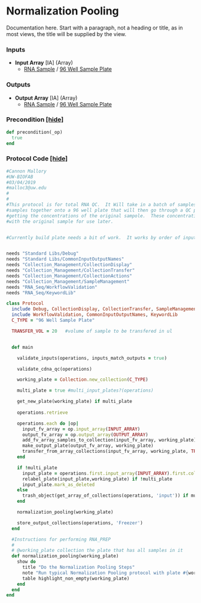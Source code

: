 # Normalization Pooling

Documentation here. Start with a paragraph, not a heading or title, as in most views, the title will be supplied by the view.
### Inputs


- **Input Array** [IA] (Array) 
  - <a href='#' onclick='easy_select("Sample Types", "RNA Sample")'>RNA Sample</a> / <a href='#' onclick='easy_select("Containers", "96 Well Sample Plate")'>96 Well Sample Plate</a>



### Outputs


- **Output Array** [IA] (Array) 
  - <a href='#' onclick='easy_select("Sample Types", "RNA Sample")'>RNA Sample</a> / <a href='#' onclick='easy_select("Containers", "96 Well Sample Plate")'>96 Well Sample Plate</a>

### Precondition <a href='#' id='precondition'>[hide]</a>
```ruby
def precondition(_op)
  true
end
```

### Protocol Code <a href='#' id='protocol'>[hide]</a>
```ruby
#Cannon Mallory
#UW-BIOFAB
#03/04/2019
#malloc3@uw.edu
#
#
#This protocol is for total RNA QC.  It Will take in a batch of samples, replate these
#samples together onto a 96 well plate that will then go through a QC protocols including
#getting the concentrations of the original sampole.  These concentrations will then be associated
#with the original sample for use later.


#Currently build plate needs a bit of work.  It works by order of input array and not by order of sample location on plate


needs "Standard Libs/Debug"
needs "Standard Libs/CommonInputOutputNames"
needs "Collection_Management/CollectionDisplay"
needs "Collection_Management/CollectionTransfer"
needs "Collection_Management/CollectionActions"
needs "Collection_Management/SampleManagement"
needs "RNA_Seq/WorkflowValidation"
needs "RNA_Seq/KeywordLib"

class Protocol
  include Debug, CollectionDisplay, CollectionTransfer, SampleManagement, CollectionActions
  include WorkflowValidation, CommonInputOutputNames, KeywordLib
  C_TYPE = "96 Well Sample Plate"

  TRANSFER_VOL = 20   #volume of sample to be transfered in ul


  def main

    validate_inputs(operations, inputs_match_outputs = true)

    validate_cdna_qc(operations)

    working_plate = Collection.new_collection(C_TYPE)

    multi_plate = true #multi_input_plates?(operations)

    get_new_plate(working_plate) if multi_plate
  
    operations.retrieve

    operations.each do |op|
      input_fv_array = op.input_array(INPUT_ARRAY)
      output_fv_array = op.output_array(OUTPUT_ARRAY)
      add_fv_array_samples_to_collection(input_fv_array, working_plate)
      make_output_plate(output_fv_array, working_plate)
      transfer_from_array_collections(input_fv_array, working_plate, TRANSFER_VOL) if multi_plate
    end

    if !multi_plate
      input_plate = operations.first.input_array(INPUT_ARRAY).first.collection
      relabel_plate(input_plate,working_plate) if !multi_plate
      input_plate.mark_as_deleted
    else
      trash_object(get_array_of_collections(operations, 'input')) if multi_plate
    end

    normalization_pooling(working_plate)

    store_output_collections(operations, 'Freezer')
  end

  #Instructions for performing RNA_PREP
  #
  # @working_plate collection the plate that has all samples in it
  def normalization_pooling(working_plate)
    show do
      title "Do the Normalization Pooling Steps"
      note "Run typical Normalization Pooling protocol with plate #{working_plate.id}"
      table highlight_non_empty(working_plate)
    end
  end
end

```
